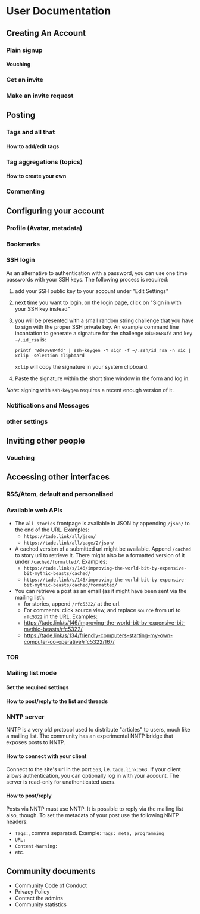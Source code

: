 # User Documentation

## Creating An Account

### Plain signup

#### Vouching

### Get an invite

### Make an invite request

## Posting

### Tags and all that

#### How to add/edit tags

### Tag aggregations (topics)

#### How to create your own

### Commenting

## Configuring your account

### Profile (Avatar, metadata)

### Bookmarks

### SSH login

As an alternative to authentication with a password, you can use one time passwords with your SSH keys. The following process is required:

1. add your SSH public key to your account under "Edit Settings"
2. next time you want to login, on the login page, click on "Sign in with your SSH key instead"
3. you will be presented with a small random string challenge that you have to sign with the proper SSH private key. An example command line incantation to generate a signature for the challenge `8d408684fd` and key `~/.id_rsa` is:
   
   ```shell
   printf '8d408684fd' | ssh-keygen -Y sign -f ~/.ssh/id_rsa -n sic | xclip -selection clipboard
   ```
   
   `xclip` will copy the signature in your system clipboard.
4. Paste the signature within the short time window in the form and log in.

_Note_: signing with `ssh-keygen` requires a recent enough version of it.

### Notifications and Messages

### other settings

## Inviting other people

### Vouching

## Accessing other interfaces

### RSS/Atom, default and personalised

### Available web APIs

- The `all stories` frontpage is available in JSON by appending `/json/` to the end of the URL. Examples:
  - `https://tade.link/all/json/`
  - `https://tade.link/all/page/2/json/`
- A cached version of a submitted url might be available. Append `/cached` to story url to retrieve it. There might also be a formatted version of it under `/cached/formatted/`. Examples:
  - `https://tade.link/s/146/improving-the-world-bit-by-expensive-bit-mythic-beasts/cached/`
  - `https://tade.link/s/146/improving-the-world-bit-by-expensive-bit-mythic-beasts/cached/formatted/`
- You can retrieve a post as an email (as it might have been sent via the mailing list):
  - for stories, append `/rfc5322/` at the url.
  - For comments: click source view, and replace `source` from url to `rfc5322` in the URL.
  Examples:
  - https://tade.link/s/146/improving-the-world-bit-by-expensive-bit-mythic-beasts/rfc5322/
  - https://tade.link/s/134/friendly-computers-starting-my-own-computer-co-operative/rfc5322/167/

### TOR

### Mailing list mode

#### Set the required settings

#### How to post/reply to the list and threads

### NNTP server

NNTP is a very old protocol used to distribute "articles" to users, much like a mailing list. The community has an experimental NNTP bridge that exposes posts to NNTP.

#### How to connect with your client

Connect to the site's url in the port `563`, i.e. `tade.link:563`. If your client allows authentication, you can optionally log in with your account. The server is read-only for unathenticated users.

#### How to post/reply

Posts via NNTP must use NNTP. It is possible to reply via the mailing list also, though. To set the metadata of your post use the following NNTP headers:

- `Tags:`, comma separated. Example: `Tags: meta, programming`
- `URL:`
- `Content-Warning:`
- etc.

## Community documents

- Community Code of Conduct
- Privacy Policy
- Contact the admins
- Community statistics
